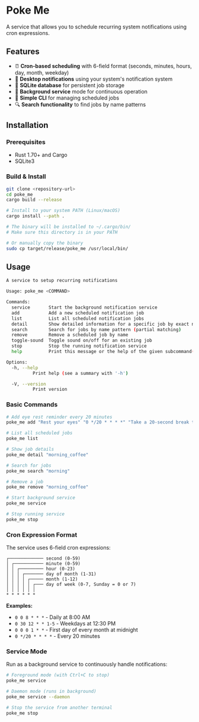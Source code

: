 # Poke Me

A service that allows you to schedule recurring system notifications using cron expressions. 

## Features

- ⏰ **Cron-based scheduling** with 6-field format (seconds, minutes, hours, day, month, weekday)
- 🔔 **Desktop notifications** using your system's notification system
- 💾 **SQLite database** for persistent job storage
- 🚀 **Background service** mode for continuous operation
- 📝 **Simple CLI** for managing scheduled jobs
- 🔍 **Search functionality** to find jobs by name patterns

## Installation

### Prerequisites
- Rust 1.70+ and Cargo
- SQLite3

### Build & Install
```bash
git clone <repository-url>
cd poke_me
cargo build --release

# Install to your system PATH (Linux/macOS)
cargo install --path .

# The binary will be installed to ~/.cargo/bin/
# Make sure this directory is in your PATH

# Or manually copy the binary
sudo cp target/release/poke_me /usr/local/bin/
```

## Usage

```bash
A service to setup recurring notifications

Usage: poke_me <COMMAND>

Commands:
  service       Start the background notification service
  add           Add a new scheduled notification job
  list          List all scheduled notification jobs
  detail        Show detailed information for a specific job by exact name
  search        Search for jobs by name pattern (partial matching)
  remove        Remove a scheduled job by name
  toggle-sound  Toggle sound on/off for an existing job
  stop          Stop the running notification service
  help          Print this message or the help of the given subcommand(s)

Options:
  -h, --help
          Print help (see a summary with '-h')

  -V, --version
          Print version
```
### Basic Commands

```bash
# Add eye rest reminder every 20 minutes
poke_me add "Rest your eyes" "0 */20 * * * *" "Take a 20-second break to rest your eyes" --sound # Sound is off by default

# List all scheduled jobs
poke_me list

# Show job details
poke_me detail "morning_coffee"

# Search for jobs
poke_me search "morning"

# Remove a job
poke_me remove "morning_coffee"

# Start background service
poke_me service

# Stop running service
poke_me stop
```

### Cron Expression Format

The service uses 6-field cron expressions:
```
┌───────────── second (0-59)
│ ┌─────────── minute (0-59)
│ │ ┌───────── hour (0-23)
│ │ │ ┌─────── day of month (1-31)
│ │ │ │ ┌───── month (1-12)
│ │ │ │ │ ┌─── day of week (0-7, Sunday = 0 or 7)
│ │ │ │ │ │
* * * * * *
```

**Examples:**
- `0 0 8 * * *` - Daily at 8:00 AM
- `0 30 12 * * 1-5` - Weekdays at 12:30 PM
- `0 0 0 1 * *` - First day of every month at midnight
- `0 */20 * * * *` - Every 20 minutes

### Service Mode

Run as a background service to continuously handle notifications:

```bash
# Foreground mode (with Ctrl+C to stop)
poke_me service

# Daemon mode (runs in background)
poke_me service --daemon

# Stop the service from another terminal
poke_me stop
```

